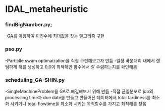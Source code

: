 # IDAL_metaheuristic

### findBigNumber.py;
-GA를 이용하여 이진수에 최대값을 찾는 알고리즘 구현
### pso.py
-Particlle swam optimaization을 직접 구현해보고자 만듬
-일정 바운더리 내에서 랜덤하게 해를 생성하고 0,0이 최적해인 함수에서 잘 수렴하는지를 확인해봄
### scheduling_GA-SHIN.py
-SingleMachineProblem을 GA로 해결해보기 위해 만듬
-직접 균일분포로 job의 processing time과 due date를 만들고 만들어진 데이터에서 
total tardiness를 최소화 시키거나 total flowtime을 최소화 시키는 목적함수를 가지고 최적해를 찾음
